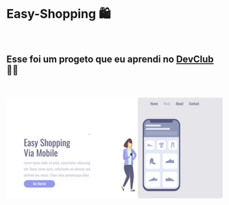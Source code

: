 <h1>Easy-Shopping 🛍</h1>
<br>
<h2> Esse foi um progeto que eu aprendi no <a href="https://aulas.devclub.com.br/">DevClub</a>👨‍💻</h2>
<br>
<br>
<img src="https://github.com/Ryan-pro10/Easy-Shopping/blob/5df4733698ad46674e0c4529e5d7cc725ca64267/img/Captura%20de%20Tela%20(2).png?raw=true">

